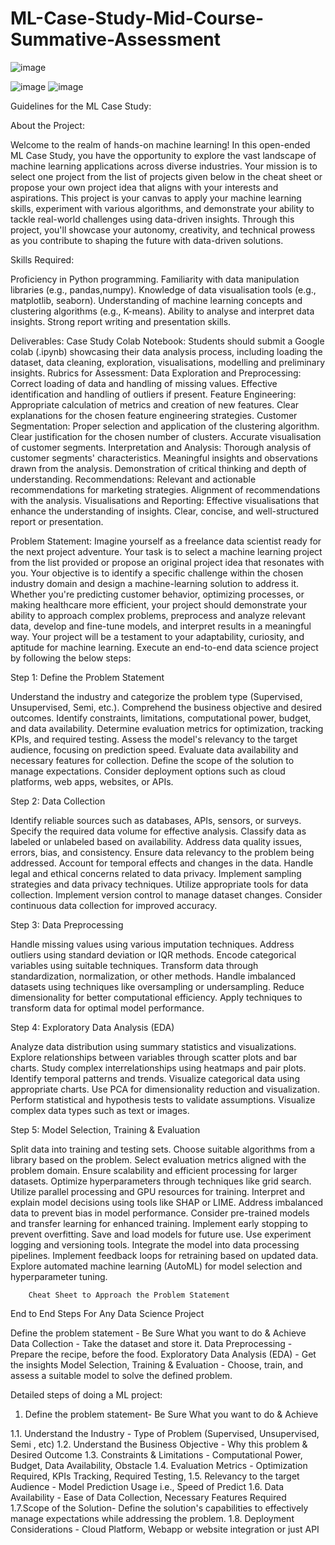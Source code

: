 # ML-Case-Study-Mid-Course-Summative-Assessment
![image](https://github.com/user-attachments/assets/01fbf011-ec0d-4097-b545-05f988b8d414)

![image](https://github.com/user-attachments/assets/d075ad63-ceee-48d4-9573-bb60a0a8773c)
![image](https://github.com/user-attachments/assets/0f7c504e-eeb9-42e0-b29a-e6e7ec991bfa)



Guidelines for the ML Case Study:

About the Project:

Welcome to the realm of hands-on machine learning! In this open-ended ML Case Study, you have the opportunity to explore the vast landscape of machine learning applications across diverse industries. Your mission is to select one project from the list of projects given below in the cheat sheet or propose your own project idea that aligns with your interests and aspirations. This project is your canvas to apply your machine learning skills, experiment with various algorithms, and demonstrate your ability to tackle real-world challenges using data-driven insights. Through this project, you'll showcase your autonomy, creativity, and technical prowess as you contribute to shaping the future with data-driven solutions.

Skills Required:

Proficiency in Python programming.
Familiarity with data manipulation libraries (e.g., pandas,numpy).
Knowledge of data visualisation tools (e.g., matplotlib, seaborn).
Understanding of machine learning concepts and clustering algorithms (e.g., K-means).
Ability to analyse and interpret data insights.
Strong report writing and presentation skills. 


Deliverables:
Case Study Colab Notebook: Students should submit a Google colab (.ipynb) showcasing their data analysis process, including loading the dataset, data cleaning, exploration, visualisations, modelling and preliminary insights.
Rubrics for Assessment: 
Data Exploration and Preprocessing:
Correct loading of data and handling of missing values.
Effective identification and handling of outliers if present.
Feature Engineering:
Appropriate calculation of metrics and creation of new features.
Clear explanations for the chosen feature engineering strategies.
Customer Segmentation:
Proper selection and application of the clustering algorithm.
Clear justification for the chosen number of clusters.
Accurate visualisation of customer segments.
Interpretation and Analysis:
Thorough analysis of customer segments' characteristics.
Meaningful insights and observations drawn from the analysis.
Demonstration of critical thinking and depth of understanding.
Recommendations:
Relevant and actionable recommendations for marketing strategies.
Alignment of recommendations with the analysis.
Visualisations and Reporting:
Effective visualisations that enhance the understanding of insights.
Clear, concise, and well-structured report or presentation.

Problem Statement:
Imagine yourself as a freelance data scientist ready for the next project adventure. Your task is to select a machine learning project from the list provided or propose an original project idea that resonates with you. Your objective is to identify a specific challenge within the chosen industry domain and design a machine-learning solution to address it. Whether you're predicting customer behavior, optimizing processes, or making healthcare more efficient, your project should demonstrate your ability to approach complex problems, preprocess and analyze relevant data, develop and fine-tune models, and interpret results in a meaningful way. Your project will be a testament to your adaptability, curiosity, and aptitude for machine learning.
Execute an end-to-end data science project by following the below steps:

Step 1: Define the Problem Statement

Understand the industry and categorize the problem type (Supervised, Unsupervised, Semi, etc.).
Comprehend the business objective and desired outcomes.
Identify constraints, limitations, computational power, budget, and data availability.
Determine evaluation metrics for optimization, tracking KPIs, and required testing.
Assess the model's relevancy to the target audience, focusing on prediction speed.
Evaluate data availability and necessary features for collection.
Define the scope of the solution to manage expectations.
Consider deployment options such as cloud platforms, web apps, websites, or APIs.

Step 2: Data Collection

Identify reliable sources such as databases, APIs, sensors, or surveys.
Specify the required data volume for effective analysis.
Classify data as labeled or unlabeled based on availability.
Address data quality issues, errors, bias, and consistency.
Ensure data relevancy to the problem being addressed.
Account for temporal effects and changes in the data.
Handle legal and ethical concerns related to data privacy.
Implement sampling strategies and data privacy techniques.
Utilize appropriate tools for data collection.
Implement version control to manage dataset changes.
Consider continuous data collection for improved accuracy.

Step 3: Data Preprocessing

Handle missing values using various imputation techniques.
Address outliers using standard deviation or IQR methods.
Encode categorical variables using suitable techniques.
Transform data through standardization, normalization, or other methods.
Handle imbalanced datasets using techniques like oversampling or undersampling.
Reduce dimensionality for better computational efficiency.
Apply techniques to transform data for optimal model performance.

Step 4: Exploratory Data Analysis (EDA)

Analyze data distribution using summary statistics and visualizations.
Explore relationships between variables through scatter plots and bar charts.
Study complex interrelationships using heatmaps and pair plots.
Identify temporal patterns and trends.
Visualize categorical data using appropriate charts.
Use PCA for dimensionality reduction and visualization.
Perform statistical and hypothesis tests to validate assumptions.
Visualize complex data types such as text or images.

Step 5: Model Selection, Training & Evaluation

Split data into training and testing sets.
Choose suitable algorithms from a library based on the problem.
Select evaluation metrics aligned with the problem domain.
Ensure scalability and efficient processing for larger datasets.
Optimize hyperparameters through techniques like grid search.
Utilize parallel processing and GPU resources for training.
Interpret and explain model decisions using tools like SHAP or LIME.
Address imbalanced data to prevent bias in model performance.
Consider pre-trained models and transfer learning for enhanced training.
Implement early stopping to prevent overfitting.
Save and load models for future use.
Use experiment logging and versioning tools.
Integrate the model into data processing pipelines.
Implement feedback loops for retraining based on updated data.
Explore automated machine learning (AutoML) for model selection and hyperparameter tuning.






        Cheat Sheet to Approach the Problem Statement

End to End Steps For Any Data Science Project

Define the problem statement - Be Sure What you want to do & Achieve
Data Collection - Take the dataset and store it.
Data Preprocessing - Prepare the recipe, before the food.
Exploratory Data Analysis (EDA) - Get the insights
Model Selection, Training & Evaluation - Choose, train, and assess a suitable     model to solve the defined problem.


Detailed steps of doing a ML project:


 1.   Define the problem statement- Be Sure What you want to do & Achieve

1.1. Understand the Industry - Type of Problem (Supervised, Unsupervised, Semi , etc)
1.2. Understand the Business Objective - Why this problem & Desired Outcome
1.3. Constraints & Limitations - Computational Power, Budget, Data Availability, Obstacle
1.4. Evaluation Metrics - Optimization Required, KPIs Tracking, Required Testing, 
1.5. Relevancy to the target Audience - Model Prediction Usage i.e., Speed of Predict
1.6. Data Availability - Ease of Data Collection, Necessary Features Required
1.7.Scope of the Solution- Define the solution's capabilities to effectively manage expectations   while addressing the problem.
1.8. Deployment Considerations - Cloud Platform, Webapp or website integration or just API
